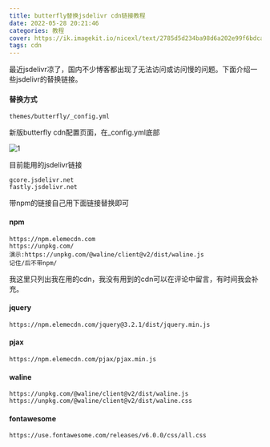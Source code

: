```yaml
---
title: butterfly替换jsdelivr cdn链接教程
date: 2022-05-28 20:21:46
categories: 教程
cover: https://ik.imagekit.io/nicexl/text/2785d5d234ba98d6a202e99f6bdcac7a_prpvld10x.jpeg
tags: cdn
---
```

最近jsdelivr凉了，国内不少博客都出现了无法访问或访问慢的问题。下面介绍一些jsdelivr的替换链接。

#### 替换方式

```
themes/butterfly/_config.yml
```
新版butterfly cdn配置页面，在_config.yml底部

![1](https://ik.imagekit.io/nicexl/text/57822202270702.jpg)

目前能用的jsdelivr链接

```
gcore.jsdelivr.net
fastly.jsdelivr.net
```
带npm的链接自己用下面链接替换即可
#### npm

```npm
https://npm.elemecdn.com
https://unpkg.com/
演示:https://unpkg.com/@waline/client@v2/dist/waline.js
记住/后不带npm/
```
我这里只列出我在用的cdn，我没有用到的cdn可以在评论中留言，有时间我会补充。
#### jquery
```
https://npm.elemecdn.com/jquery@3.2.1/dist/jquery.min.js
```
#### pjax
```
https://npm.elemecdn.com/pjax/pjax.min.js
```
#### waline
```
https://unpkg.com/@waline/client@v2/dist/waline.js
https://unpkg.com/@waline/client@v2/dist/waline.css
```
#### fontawesome
```
https://use.fontawesome.com/releases/v6.0.0/css/all.css
```


